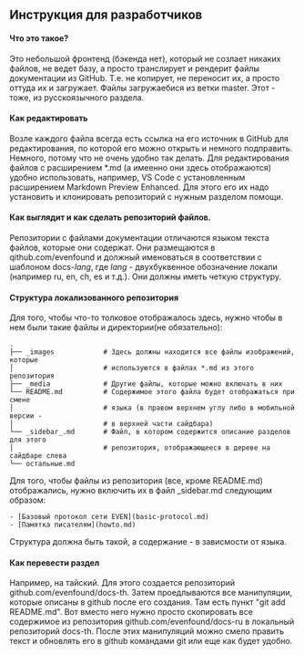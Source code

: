 ## Инструкция для разработчиков 

#### Что это такое?

Это небольшой фронтенд (бэкенда нет), который не созлает никаких файлов, не ведет базу, а просто транслирует и рендерит файлы документации из GitHub. Т.е. не копирует, не переносит их, а просто оттуда их и загружает. Файлы загружаебися из ветки master.
Этот - тоже, из русскоязычного раздела. 

#### Как редактировать

Возле каждого файла всегда есть ссылка на его источник в GitHub для редактирования, по которой его можно открыть и немного подправить. Немного, потому что не очень удобно так делать. Для редактирования файлов с расширением *.md (а имеенно они здесь отображаются) удобно использовать, например, VS Code c установленным расширением Markdown Preview Enhanced. Для этого его их надо установить и клонировать репозиторий с нужным разделом помощи.

#### Как выглядит и как сделать репозиторий файлов.

Репозитории с файлами документации отличаются языком текста файлов, которые они содержат. Они размещаются в qithub.com/evenfound и должный именоваться в соответствии с шаблоном docs-*_lang_*, где *_lang_* - двухбуквенное обозначение локали (например ru, en, ch, es и т.д.). Они должны иметь четкую структуру.

#### Структура локализованного репозитория

Для того, чтобы что-то толковое отображалось здесь, нужно чтобы в нем были такие файлы и директории(не обязательно):


    .
    ├── _images            # Здесь должны находится все файлы изображений, которые 
    │                      # используются в файлах *.md из этого репозитория
    ├── _media             # Другие файлы, которые можно включать в них
    └── README.md          # Содержимое этого файла будет отображаться при смене 
    │                      # языка (в правом верхнем углу либо в мобильной версии -
    │                      # в верхней части сайдбара)
    └── _sidebar_.md       # Файл, в котором содержится описание разделов для этого 
    │                      # репозитория, отображающееся в дереве на сайдбаре слева
    └── остальные.md

Для того, чтобы файлы из репозитория (все, кроме README.md) отображались, нужно включить их в файл _sidebar.md следующим образом:

    - [Базовый протокол сети EVEN](basic-protocol.md)
    - [Памятка писателям](howto.md)

Структура должна быть такой, а содержание - в зависмости от языка.

#### Как перевести раздел

Например, на тайский. Для этого создается репозиторий github.com/evenfound/docs-th. Затем проедлываются все манипуляции, которые описаны в github после его создания. Там есть пункт "git add README.md". Вот вместо него нужно просто скопировать все содержимое из репозитория github.com/evenfound/docs-ru в локальный репозиторий docs-th. После этих манипуляций можно смело править текст и обновлять его в github командами git или еще как будет удобно. 
